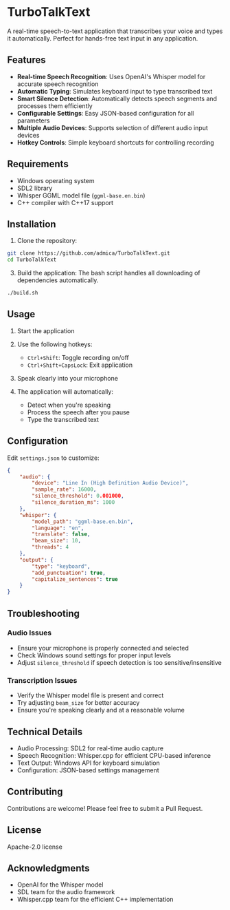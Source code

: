 # TurboTalkText

A real-time speech-to-text application that transcribes your voice and types it automatically. Perfect for hands-free text input in any application.

## Features

- **Real-time Speech Recognition**: Uses OpenAI's Whisper model for accurate speech recognition
- **Automatic Typing**: Simulates keyboard input to type transcribed text
- **Smart Silence Detection**: Automatically detects speech segments and processes them efficiently
- **Configurable Settings**: Easy JSON-based configuration for all parameters
- **Multiple Audio Devices**: Supports selection of different audio input devices
- **Hotkey Controls**: Simple keyboard shortcuts for controlling recording

## Requirements

- Windows operating system
- SDL2 library
- Whisper GGML model file (`ggml-base.en.bin`)
- C++ compiler with C++17 support

## Installation

1. Clone the repository:
```bash
git clone https://github.com/admica/TurboTalkText.git
cd TurboTalkText
```

3. Build the application:
The bash script handles all downloading of dependencies automatically.
```bash
./build.sh
```

## Usage

1. Start the application
2. Use the following hotkeys:
   - `Ctrl+Shift`: Toggle recording on/off
   - `Ctrl+Shift+CapsLock`: Exit application

3. Speak clearly into your microphone
4. The application will automatically:
   - Detect when you're speaking
   - Process the speech after you pause
   - Type the transcribed text

## Configuration

Edit `settings.json` to customize:

```json
{
    "audio": {
        "device": "Line In (High Definition Audio Device)",
        "sample_rate": 16000,
        "silence_threshold": 0.001000,
        "silence_duration_ms": 1000
    },
    "whisper": {
        "model_path": "ggml-base.en.bin",
        "language": "en",
        "translate": false,
        "beam_size": 10,
        "threads": 4
    },
    "output": {
        "type": "keyboard",
        "add_punctuation": true,
        "capitalize_sentences": true
    }
}
```

## Troubleshooting

### Audio Issues
- Ensure your microphone is properly connected and selected
- Check Windows sound settings for proper input levels
- Adjust `silence_threshold` if speech detection is too sensitive/insensitive

### Transcription Issues
- Verify the Whisper model file is present and correct
- Try adjusting `beam_size` for better accuracy
- Ensure you're speaking clearly and at a reasonable volume

## Technical Details

- Audio Processing: SDL2 for real-time audio capture
- Speech Recognition: Whisper.cpp for efficient CPU-based inference
- Text Output: Windows API for keyboard simulation
- Configuration: JSON-based settings management

## Contributing

Contributions are welcome! Please feel free to submit a Pull Request.

## License

Apache-2.0 license

## Acknowledgments

- OpenAI for the Whisper model
- SDL team for the audio framework
- Whisper.cpp team for the efficient C++ implementation 
